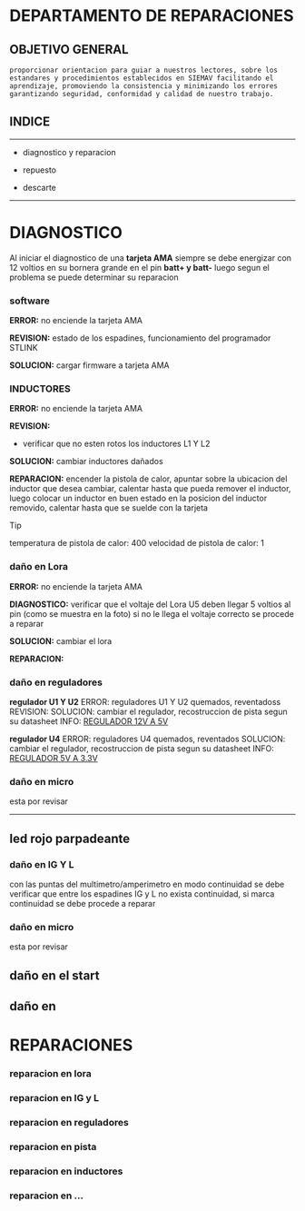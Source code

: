 # DEPARTAMENTO DE REPARACIONES
## OBJETIVO GENERAL
    proporcionar orientacion para guiar a nuestros lectores, sobre los estandares y procedimientos establecidos en SIEMAV facilitando el aprendizaje, promoviendo la consistencia y minimizando los errores garantizando seguridad, conformidad y calidad de nuestro trabajo.

## INDICE
---
- diagnostico y reparacion 

- repuesto 

- descarte
---

# DIAGNOSTICO
Al iniciar el diagnostico de una **tarjeta AMA** siempre se debe energizar con 12 voltios en su bornera grande en el pin **batt+ y batt-** luego segun el problema se puede determinar su reparacion


### software
**ERROR:** no enciende la tarjeta AMA

**REVISION:** estado de los espadines, funcionamiento del programador STLINK

**SOLUCION:** cargar firmware a tarjeta AMA


### INDUCTORES

**ERROR:** no enciende la tarjeta AMA

**REVISION:** 

- verificar que no esten rotos los inductores L1 Y L2

**SOLUCION:** cambiar inductores dañados

**REPARACION:**
encender la pistola de calor, apuntar sobre la ubicacion del inductor que desea cambiar, calentar hasta que pueda remover el inductor, luego colocar un inductor en buen estado en la posicion del inductor removido, calentar hasta que se suelde con la tarjeta

> [!TIP]
> temperatura de pistola de calor: 400
> velocidad de pistola de calor: 1









### daño en Lora 
**ERROR:** no enciende la tarjeta AMA

**DIAGNOSTICO:** verificar que el voltaje del Lora U5 deben llegar 5 voltios al pin (como se muestra en la foto) si no le llega el voltaje correcto se procede a reparar 

**SOLUCION:** cambiar el lora 

**REPARACION:**


### daño en reguladores 
**regulador U1 Y U2**
ERROR: reguladores U1 Y U2 quemados, reventadoss
REVISION:
SOLUCION: cambiar el regulador, recostruccion de pista segun su datasheet 
INFO: [REGULADOR 12V A 5V](https://github.com/jfuentesm1/proyecto-manuales/blob/main/img/u1%20y%20u2%20ama.jpg) 

**regulador U4**
ERROR: reguladores U4 quemados, reventados
SOLUCION: cambiar el regulador, recostruccion de pista segun su datasheet 
INFO: [REGULADOR 5V A 3.3V](https://github.com/jfuentesm1/proyecto-manuales/blob/main/img/u4%20ama.jpg) 

### daño en micro
esta por revisar


---
## led rojo parpadeante 
### daño en IG Y L
con las puntas del multimetro/amperimetro en modo continuidad se debe verificar que entre los espadines IG y L no exista continuidad, si marca continuidad se debe procede a reparar 


### daño en micro
esta por revisar

## daño en el start

## daño en 

# REPARACIONES


### reparacion en lora
### reparacion en IG y L
### reparacion en reguladores
### reparacion en pista
### reparacion en inductores
### reparacion en ...























